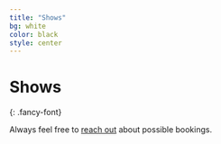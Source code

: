 ```yaml
---
title: "Shows"
bg: white
color: black
style: center
---
```


# Shows
{: .fancy-font} 

<script charset="utf-8" src="https://widget.bandsintown.com/main.min.js"></script><a class="bit-widget-initializer" data-artist-name="Jake McKelvie & the Countertops" data-display-local-dates="false" data-display-past-dates="true" data-display-logo="false" data-auto-style="false" data-text-color="#000000" data-link-color="#290e35" data-popup-background-color="#FFFFFF" data-background-color="#FFFFFF" data-display-limit="30" data-link-text-color="#FFFFFF"></a>

Always feel free to [reach out](#contact) about possible bookings.